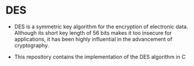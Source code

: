 # DES

- DES is a symmetric key algorithm for the encryption of electronic data. Although its short key length of 56 bits makes it too insecure for applications, it has been highly influential in the advancement of cryptography.

- This repository contains the implementation of the DES algorithm in C


